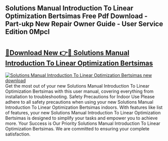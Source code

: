## Solutions Manual Introduction To Linear Optimization Bertsimas Free Pdf Download - Part-ukp New Repair Owner Guide - User Service Edition 0MpcI

# <h2><a href="http://bc60429.oget.top/?id=Solutions+Manual+Introduction+To+Linear+Optimization+Bertsimas">🔗Download New 👉🔴 Solutions Manual Introduction To Linear Optimization Bertsimas</a></h2>

[![Solutions Manual Introduction To Linear Optimization Bertsimas new download](https://i.imgur.com/5g1atiW.png)](http://bc60429.oget.top/?id=Solutions+Manual+Introduction+To+Linear+Optimization+Bertsimas)
Get the most out of your new Solutions Manual Introduction To Linear Optimization Bertsimas with this user manual, covering everything from installation to troubleshooting. Safety Precautions for Indoor Use Please adhere to all safety precautions when using your new Solutions Manual Introduction To Linear Optimization Bertsimas indoors. With features like list of features, your new Solutions Manual Introduction To Linear Optimization Bertsimas is designed to simplify your tasks and empower you to achieve more. Your Success is Our Priority Solutions Manual Introduction To Linear Optimization Bertsimas. We are committed to ensuring your complete satisfaction.
